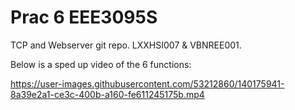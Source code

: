 # Prac 6 EEE3095S
TCP and Webserver git repo.
LXXHSI007 & VBNREE001.

Below is a sped up video of the 6 functions:

https://user-images.githubusercontent.com/53212860/140175941-8a39e2a1-ce3c-400b-a160-fe611245175b.mp4

